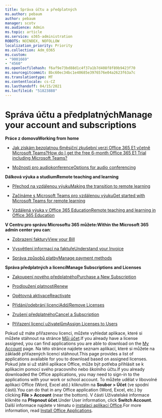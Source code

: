 ```yaml
---
title: Správa účtu a předplatných
ms.author: pebaum
author: pebaum
manager: scotv
ms.audience: Admin
ms.topic: article
ms.service: o365-administration
ROBOTS: NOINDEX, NOFOLLOW
localization_priority: Priority
ms.collection: Adm_O365
ms.custom:
- "9001669"
- "4560"
ms.openlocfilehash: f6af9e73bd88d1c4f37a1b7d408f8f89b9423f70
ms.sourcegitcommit: 8bc60ec34bc1e40685e3976576e04a2623f63a7c
ms.translationtype: MT
ms.contentlocale: cs-CZ
ms.lasthandoff: 04/15/2021
ms.locfileid: "51823888"
---
```

# <a name="manage-your-account-and-subscriptions"></a><span data-ttu-id="c3b7f-102">Správa účtu a předplatných</span><span class="sxs-lookup"><span data-stu-id="c3b7f-102">Manage your account and subscriptions</span></span>

<span data-ttu-id="c3b7f-103">**Práce z domova**</span><span class="sxs-lookup"><span data-stu-id="c3b7f-103">**Working from home**</span></span>
- [<span data-ttu-id="c3b7f-104">Jak získám bezplatnou 6měsíční zkušební verzi Office 365 E1 včetně Microsoft Teams?</span><span class="sxs-lookup"><span data-stu-id="c3b7f-104">How do I get the free 6-month Office 365 E1 Trial including Microsoft Teams?</span></span>](https://docs.microsoft.com/MicrosoftTeams/e1-trial-license)

- [<span data-ttu-id="c3b7f-105">Možnosti pro audiokonference</span><span class="sxs-lookup"><span data-stu-id="c3b7f-105">Options for audio conferencing</span></span>](https://docs.microsoft.com/alchemyinsights/options-for-audio-conferencing)

<span data-ttu-id="c3b7f-106">**Dálková výuka a studium**</span><span class="sxs-lookup"><span data-stu-id="c3b7f-106">**Remote teaching and learning**</span></span>

- [<span data-ttu-id="c3b7f-107">Přechod na vzdálenou výuku</span><span class="sxs-lookup"><span data-stu-id="c3b7f-107">Making the transition to remote learning</span></span>](https://www.microsoft.com/education/remote-learning)

- [<span data-ttu-id="c3b7f-108">Začínáme s Microsoft Teams pro vzdálenou výuku</span><span class="sxs-lookup"><span data-stu-id="c3b7f-108">Get started with Microsoft Teams for remote learning</span></span>](https://docs.microsoft.com/MicrosoftTeams/remote-learning-edu)

- [<span data-ttu-id="c3b7f-109">Vzdálená výuka v Office 365 Education</span><span class="sxs-lookup"><span data-stu-id="c3b7f-109">Remote teaching and learning in Office 365 Education</span></span>](https://docs.microsoft.com/MicrosoftTeams/remote-learning-edu)

<span data-ttu-id="c3b7f-110">**V Centru pro správu Microsoftu 365 můžete:**</span><span class="sxs-lookup"><span data-stu-id="c3b7f-110">**Within the Microsoft 365 admin center you can**:</span></span> 

- [<span data-ttu-id="c3b7f-111">Zobrazení faktury</span><span class="sxs-lookup"><span data-stu-id="c3b7f-111">View your Bill</span></span>](https://docs.microsoft.com/microsoft-365/commerce/billing-and-payments/view-your-bill-or-invoice) 

- [<span data-ttu-id="c3b7f-112">Vysvětlení informací na faktuře</span><span class="sxs-lookup"><span data-stu-id="c3b7f-112">Understand your Invoice</span></span>](https://docs.microsoft.com/microsoft-365/commerce/billing-and-payments/understand-your-invoice)

- [<span data-ttu-id="c3b7f-113">Správa způsobů platby</span><span class="sxs-lookup"><span data-stu-id="c3b7f-113">Manage payment methods</span></span>](https://docs.microsoft.com/microsoft-365/commerce/billing-and-payments/manage-payment-methods)

<span data-ttu-id="c3b7f-114">**Správa předplatných a licencí**</span><span class="sxs-lookup"><span data-stu-id="c3b7f-114">**Manage Subscriptions and Licenses**</span></span> 

- [<span data-ttu-id="c3b7f-115">Zakoupení nového předplatného</span><span class="sxs-lookup"><span data-stu-id="c3b7f-115">Purchase a New Subscription</span></span>](https://docs.microsoft.com/microsoft-365/commerce/subscriptions/upgrade-to-different-plan)

- [<span data-ttu-id="c3b7f-116">Prodloužení platnosti</span><span class="sxs-lookup"><span data-stu-id="c3b7f-116">Renew</span></span>](https://docs.microsoft.com/microsoft-365/commerce/subscriptions/renew-your-subscription) 

- [<span data-ttu-id="c3b7f-117">Opětovná aktivace</span><span class="sxs-lookup"><span data-stu-id="c3b7f-117">Reactivate</span></span>](https://docs.microsoft.com/microsoft-365/commerce/subscriptions/reactivate-your-subscription)

- [<span data-ttu-id="c3b7f-118">Přidání/odebrání licencí</span><span class="sxs-lookup"><span data-stu-id="c3b7f-118">Add/Remove Licenses</span></span>](https://docs.microsoft.com/microsoft-365/commerce/licenses/buy-licenses)

- [<span data-ttu-id="c3b7f-119">Zrušení předplatného</span><span class="sxs-lookup"><span data-stu-id="c3b7f-119">Cancel a Subscription</span></span>](https://docs.microsoft.com/microsoft-365/commerce/subscriptions/cancel-your-subscription)

- [<span data-ttu-id="c3b7f-120">Přiřazení licencí uživatelům</span><span class="sxs-lookup"><span data-stu-id="c3b7f-120">Assign Licenses to Users</span></span>](https://docs.microsoft.com/microsoft-365/admin/manage/assign-licenses-to-users)

<span data-ttu-id="c3b7f-121">Pokud už máte přiřazenou licenci, můžete vyhledat aplikace, které si můžete stáhnout na stránce [Můj účet](https://portal.office.com/account/#installs).</span><span class="sxs-lookup"><span data-stu-id="c3b7f-121">If you already have a license assigned, you can find applications you are able to download on the [My Account](https://portal.office.com/account/#installs) page.</span></span> <span data-ttu-id="c3b7f-122">Na této stránce najdete seznam aplikací, které si můžete na základě přiřazených licencí stáhnout.</span><span class="sxs-lookup"><span data-stu-id="c3b7f-122">This page provides a list of applications available for you to download based on assigned licenses.</span></span> <span data-ttu-id="c3b7f-123">Pokud jste si už stáhli aplikace Office, může být potřeba přihlásit se k aplikacím pomocí svého pracovního nebo školního účtu.</span><span class="sxs-lookup"><span data-stu-id="c3b7f-123">If you already downloaded the Office applications, you may need to sign-in to the applications with your work or school account.</span></span> <span data-ttu-id="c3b7f-124">To můžete udělat v libovolné aplikaci Office (Word, Excel atd.) kliknutím na **Soubor > Účet** (ve spodní části).</span><span class="sxs-lookup"><span data-stu-id="c3b7f-124">You can do that in any Office application (Word, Excel, etc.) by clicking **File > Account** (near the bottom).</span></span> <span data-ttu-id="c3b7f-125">V části Uživatelské informace klikněte na **Přepnout účet**.</span><span class="sxs-lookup"><span data-stu-id="c3b7f-125">Under User information, click **Switch Account**.</span></span> <span data-ttu-id="c3b7f-126">Další informace najdete v tématu o [instalaci aplikací Office](https://docs.microsoft.com/microsoft-365/admin/setup/install-applications).</span><span class="sxs-lookup"><span data-stu-id="c3b7f-126">For more information, read [Install Office Applications](https://docs.microsoft.com/microsoft-365/admin/setup/install-applications).</span></span> 
